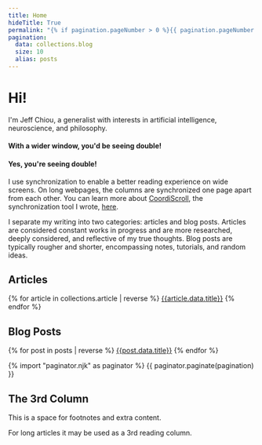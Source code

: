 ```yaml
---
title: Home
hideTitle: True
permalink: "{% if pagination.pageNumber > 0 %}{{ pagination.pageNumber + 1 }}/{% endif %}index.html"
pagination:
  data: collections.blog
  size: 10
  alias: posts
---
```

# Hi!
I'm Jeff Chiou, a generalist with interests in artificial intelligence, neuroscience, and philosophy.


#### <span class="xl:hidden">With a wider window, you'd be seeing double!</span>
#### <span class="hidden xl:inline">Yes, you're seeing double!</span>
I use synchronization to enable a better reading experience on wide screens. On long webpages, the columns are synchronized one page apart from each other. You can learn more about [CoordiScroll](https://jeffchiou.github.io/coordiscroll/), the synchronization tool I wrote, [here](https://github.com/jeffchiou/coordiscroll/).

I separate my writing into two categories: articles and blog posts. Articles are considered constant works in progress and are more researched, deeply considered, and reflective of my true thoughts. Blog posts are typically rougher and shorter, encompassing notes, tutorials, and random ideas.

## Articles

{% for article in collections.article | reverse %}
[{{article.data.title}}]({{site.baseUrl}}{{article.url}})
{% endfor %}

## Blog Posts

{% for post in posts | reverse %}
[{{post.data.title}}]({{site.baseUrl}}{{post.url}})
{% endfor %}

{% import "paginator.njk" as paginator %}
{{ paginator.paginate(pagination) }}

<div id="auxiliary-content" class="hidden">

## The 3rd Column

This is a space for footnotes and extra content. 

For long articles it may be used as a 3rd reading column.

</div>